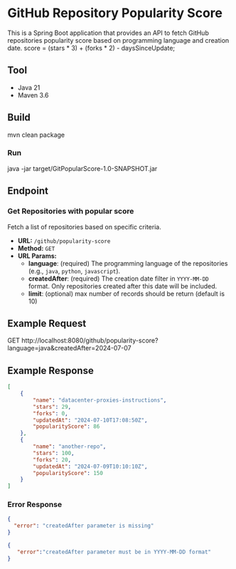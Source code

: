 

# GitHub Repository Popularity Score

This is a Spring Boot application that provides an API to fetch GitHub repositories popularity score based on programming language and creation date.
score = (stars * 3) + (forks * 2) - daysSinceUpdate;

## Tool

- Java 21 
- Maven 3.6

## Build 
mvn clean package
### Run
java -jar target/GitPopularScore-1.0-SNAPSHOT.jar

## Endpoint

### Get Repositories with popular score

Fetch a list of repositories based on specific criteria.

- **URL:** `/github/popularity-score`
- **Method:** `GET`
- **URL Params:**
    - **language**: (required) The programming language of the repositories (e.g., `java`, `python`, `javascript`).
    - **createdAfter**: (required) The creation date filter in `YYYY-MM-DD` format. Only repositories created after this date will be included.
    - **limit**: (optional) max number of records should be return (default is 10)

## Example Request

GET http://localhost:8080/github/popularity-score?language=java&createdAfter=2024-07-07


## Example Response

```json
[
    {
        "name": "datacenter-proxies-instructions",
        "stars": 29,
        "forks": 0,
        "updatedAt": "2024-07-10T17:08:50Z",
        "popularityScore": 86
    },
    {
        "name": "another-repo",
        "stars": 100,
        "forks": 20,
        "updatedAt": "2024-07-09T10:10:10Z",
        "popularityScore": 150
    }
]
```
### Error Response
```json
{
  "error": "createdAfter parameter is missing"
}
```
```json
{
   "error":"createdAfter parameter must be in YYYY-MM-DD format"
}
```

